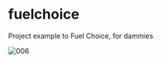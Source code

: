 # fuelchoice
Project example to Fuel Choice, for dammies

![006](https://user-images.githubusercontent.com/72364037/155164633-6a9eee3b-47ce-4ab3-bee6-d41127ae47e0.png)
